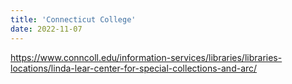 ```yaml
---
title: 'Connecticut College'
date: 2022-11-07
---
```

https://www.conncoll.edu/information-services/libraries/libraries-locations/linda-lear-center-for-special-collections-and-arc/
